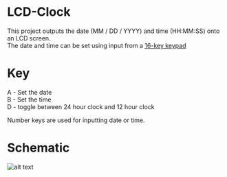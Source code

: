 # LCD-Clock
This project outputs the date (MM / DD / YYYY) and time (HH:MM:SS) onto an LCD screen. <br>
The date and time can be set using input from a [16-key keypad](https://www.digikey.com/en/products/detail/grayhill-inc/96BB2-006-R/180932)

# Key
A - Set the date <br>
B - Set the time <br>
D - toggle between 24 hour clock and 12 hour clock <br>

Number keys are used for inputting date or time.

# Schematic
![alt text](https://github.com/josephdprince/LCD-Clock/blob/main/P2%20Schematic.png)
